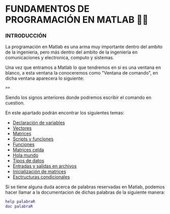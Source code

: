 # FUNDAMENTOS DE PROGRAMACIÓN EN MATLAB  :man_scientist:
### INTRODUCCIÓN
La programación en Matlab es una arma muy importante dentro del ambito de la ingenieria, pero más dentro del ambito de la ingeniería en comunicaciones
y electronica, computo y sistemas.

Una vez que entramos a Matlab lo que tendremos en si es una ventana en blanco, a esta ventana la conoceremos como "Ventana de comando", en dicha ventana
aparecera lo siguiente:
```txt
>>
```
Siendo los signos anteriores donde podremos escribir el comando en cuestion.

En este apartado podrán encontrar los siguientes temas:
<ul>
    <li><a href="./00 - DeclaracionDeVariables.m">Declaración de variables</a></li>
    <li><a href="./01 - Vectores.m">Vectores</a></li>
    <li><a href="./02 - Matrices.m">Matrices</a></li>
    <li><a href="./03 - Scripts&Funciones.md">Scripts y funciones</a></li>
    <li><a href="./04 - Funciones.m">Funciones</a></li>
    <li><a href="./05 - Matrices celda">Matrices celda</a></li>
    <li><a href="./06 - HolaMundo.m">Hola mundo</a></li>
    <li><a href="./07 - TiposDeDatos.m">Tipos de datos</a></li>
    <li><a href="./08 - Entradas&Salidas.md">Entradas y salidas en archivos</a></li>
    <li><a href="./09 - InicializacionMatrices&Arreglos.m">Inicialización de matrices</a></li>
    <li><a href="./10 - EstructurasCondicionales">Esctructuras condicionales</a></li>
    
</ul>

Si se tiene alguna duda acerca de palabras reservadas en Matlab, podemos hacer llamar a la documentacion de dichas palabras de la siguiente manera:
```Matlab
help palabraR
doc palabraR
```